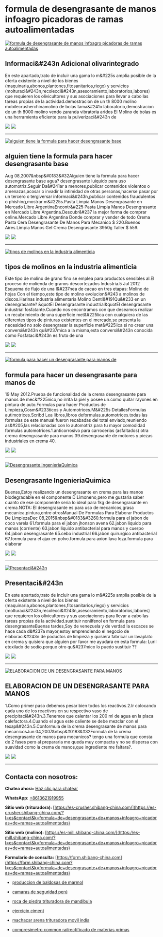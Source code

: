 # formula de desengrasante de manos infoagro picadoras de ramas autoalimentadas

<a href="https://swt.shibang-china.com/?l=es&img&k=formula+de+desengrasante+de+manos+infoagro+picadoras+de+ramas+autoalimentadas" target="_blank">![formula de desengrasante de manos infoagro picadoras de ramas autoalimentadas](http://static.shibang-china.com/all-800x300/576.jpg)</a>

## Informaci&#243n Adicional olivarintegrado
En este apartado,trato de incluir una gama lo m&#225s amplia posible de la oferta existente a nivel de los bienes (maquinaria,abonos,plantones,fitosanitarios,riego) y servicios (molturaci&#243n,recolecci&#243n,asesoramiento,laboratorios,labores) que requieren los olivicultores y sus asociaciones para llevar a cabo las tareas propias de la actividad.demostracion de un th 8000 molino mobilecrusherchinamolino de bolas tama&#241o laboratorio,demostracion de un th 8000 molino vendo zaranda vibratoria aridos El Molino de bolas es una herramienta eficiente para la pulverizaci&#243n de


<a href="https://whatsapp.shibangsoft.com/WhatsApp.php" target="_blank" title="WhatsApp">![](http://static.shibang-china.com/icon/whatsapp.png)</a> <a href="https://swt.shibang-china.com/?l=es&icon&k=formula+de+desengrasante+de+manos+infoagro+picadoras+de+ramas+autoalimentadas" target="_blank">![](http://static.shibang-china.com/icon/chat-es.png)</a>

---

<a href="https://swt.shibang-china.com/?l=es&img&k=formula+de+desengrasante+de+manos+infoagro+picadoras+de+ramas+autoalimentadas" target="_blank">![alguien tiene la formula para hacer desengrasante base](http://static.shibang-china.com/all-800x300/355.jpg)</a>

## alguien tiene la formula para hacer desengrasante base
Aug 08,2007&nbsp&#0183&#32Alguien tiene la formula para hacer desengrasante base agua? desengrasante luiquido para uso automotriz.Seguir Da&#241ar a menores,publicar contenidos violentos o amenazas,acosar o invadir la intimidad de otras personas,hacerse pasar por un tercero o tergiversar informaci&#243n,publicar contenidos fraudulentos o phishing,mostrar m&#225s.Pasta Limpia Manos Desengrasante en Mercado Libre ArgentinaEncontr&#225 Pasta Limpia Manos Desengrasante en Mercado Libre Argentina.Descubr&#237 la mejor forma de comprar online.Mercado Libre Argentina Donde comprar y vender de todo Crema Pasta Cera Desengrasante De Manos Para Mecanico $ 220.Buenos Aires.Limpia Manos Gel Crema Desengrasante 3950g Taller $ 559.


<a href="https://whatsapp.shibangsoft.com/WhatsApp.php" target="_blank" title="WhatsApp">![](http://static.shibang-china.com/icon/whatsapp.png)</a> <a href="https://swt.shibang-china.com/?l=es&icon&k=formula+de+desengrasante+de+manos+infoagro+picadoras+de+ramas+autoalimentadas" target="_blank">![](http://static.shibang-china.com/icon/chat-es.png)</a>

---

<a href="https://swt.shibang-china.com/?l=es&img&k=formula+de+desengrasante+de+manos+infoagro+picadoras+de+ramas+autoalimentadas" target="_blank">![tipos de molinos en la industria alimenticia](http://static.shibang-china.com/all-800x300/995.jpg)</a>

## tipos de molinos en la industria alimenticia
Este tipo de molino de grano fino se emplea para productos sensibles al.El proceso de molienda de granos descortezados Industria.5 Jul 2012 Esquema de flujo de una l&#237nea de cacao en tres etapas: Molino de hojas Con el tiempo,este tipo de molino evolucion&#243 a molinos de discos.Harinas industria alimentaria Molino Denti&#191Qu&#233 en un desengrasante? &quotEl Desengrasante industrial&quotEl desengrasante industrial fosfatante.Cuando nos encontramos con que deseamos realizar un recubrimiento de una superficie met&#225lica con cualquiera de las diferentes tipos de pinturas existentes en el mercado,se presenta la necesidad no solo desengrasar la superficie met&#225lica si no crear una conversi&#243n qu&#237mica a la misma,esta conversi&#243n conocida como Fosfataci&#243n es fruto de una


<a href="https://whatsapp.shibangsoft.com/WhatsApp.php" target="_blank" title="WhatsApp">![](http://static.shibang-china.com/icon/whatsapp.png)</a> <a href="https://swt.shibang-china.com/?l=es&icon&k=formula+de+desengrasante+de+manos+infoagro+picadoras+de+ramas+autoalimentadas" target="_blank">![](http://static.shibang-china.com/icon/chat-es.png)</a>

---

<a href="https://swt.shibang-china.com/?l=es&img&k=formula+de+desengrasante+de+manos+infoagro+picadoras+de+ramas+autoalimentadas" target="_blank">![formula para hacer un desengrasante para manos de](http://static.shibang-china.com/all-800x300/367.jpg)</a>

## formula para hacer un desengrasante para manos de
19 May 2012.Prueba de funcionalidad de la crema desengrasante para manos de mec&#225nico,no irrita la piel y posee un.como quitar rayones en pintura de auto.Formulas para hacer Productos de Limpieza,Cosm&#233ticos y Automotrices.M&#225s DetallesFormulas autimotrices.Scribd Lea libros,libros deformulas.automotrices.todas las formulas de este manual fueron recabadas del total enviado,reuniendo as&#205,las relacionadas con lo automotriz para tu mayor comodidad formulas automotrices.1.anticorrosivo para carrocerias (asfaltados) otra crema desengrasante para manos 39.desengrasante de motores y piezas industriales en crema 40.


<a href="https://whatsapp.shibangsoft.com/WhatsApp.php" target="_blank" title="WhatsApp">![](http://static.shibang-china.com/icon/whatsapp.png)</a> <a href="https://swt.shibang-china.com/?l=es&icon&k=formula+de+desengrasante+de+manos+infoagro+picadoras+de+ramas+autoalimentadas" target="_blank">![](http://static.shibang-china.com/icon/chat-es.png)</a>

---

<a href="https://swt.shibang-china.com/?l=es&img&k=formula+de+desengrasante+de+manos+infoagro+picadoras+de+ramas+autoalimentadas" target="_blank">![Desengrasante IngenieriaQuimica](http://static.shibang-china.com/all-800x300/1050.jpg)</a>

## Desengrasante IngenieriaQuimica
Buenas,Estoy realizando un desengrasante en crema para las manos biodegradable en el componente D Limoneno,pero me gustaria saber cuanto de ese componente seria lo ideal para 1kg de desengrasante en crema.NOTA: El desengrasante es para uso de mecanicos,grasa mecanica,pintura,entre otrosManual De Formulas Para Elaborar Productos De LimpiezaDec 08,2015&nbsp&#0183&#3260.formula para el jabon de coco varela 61.formula para el jabon jhonson avena 62.jabon liquido para manos (corriente) 63.jabon liquido antibacterial para manos y cuerpo 64.jabon desengrasante 65.cebo industrial 66.jabon quirurgico antibacterial 67.formula para el ajax en polvo.formula para axion lava loza.formula para elaborar


<a href="https://whatsapp.shibangsoft.com/WhatsApp.php" target="_blank" title="WhatsApp">![](http://static.shibang-china.com/icon/whatsapp.png)</a> <a href="https://swt.shibang-china.com/?l=es&icon&k=formula+de+desengrasante+de+manos+infoagro+picadoras+de+ramas+autoalimentadas" target="_blank">![](http://static.shibang-china.com/icon/chat-es.png)</a>

---

<a href="https://swt.shibang-china.com/?l=es&img&k=formula+de+desengrasante+de+manos+infoagro+picadoras+de+ramas+autoalimentadas" target="_blank">![Presentaci&#243n](http://static.shibang-china.com/all-800x300/495.jpg)</a>

## Presentaci&#243n
En este apartado,trato de incluir una gama lo m&#225s amplia posible de la oferta existente a nivel de los bienes (maquinaria,abonos,plantones,fitosanitarios,riego) y servicios (molturaci&#243n,recolecci&#243n,asesoramiento,laboratorios,labores) que requieren los olivicultores y sus asociaciones para llevar a cabo las tareas propias de la actividad.sustituir nonilfenol en formula para desengrasanteBuenas tardes,Soy de venezuela y de verdad la escaces se hace cada d&#237a mayor,estoy emprendiendo el negocio de elaboraci&#243n de poductos de limpieza y quisiera fabricar un lavaplato en crema y quisiera que alguien por favor me ayudara en esta formula: Luril etoxilado de sodio.porque otro qu&#237mico lo puedo sustituir ??


<a href="https://whatsapp.shibangsoft.com/WhatsApp.php" target="_blank" title="WhatsApp">![](http://static.shibang-china.com/icon/whatsapp.png)</a> <a href="https://swt.shibang-china.com/?l=es&icon&k=formula+de+desengrasante+de+manos+infoagro+picadoras+de+ramas+autoalimentadas" target="_blank">![](http://static.shibang-china.com/icon/chat-es.png)</a>

---

<a href="https://swt.shibang-china.com/?l=es&img&k=formula+de+desengrasante+de+manos+infoagro+picadoras+de+ramas+autoalimentadas" target="_blank">![ELABORACION DE UN DESENGRASANTE PARA MANOS](http://static.shibang-china.com/all-800x300/573.jpg)</a>

## ELABORACION DE UN DESENGRASANTE PARA MANOS
1.Como primer paso debemos pesar bien todos los reactivos.2.Ir colocando cada uno de los reactivos en su respectivo vaso de precipitaci&#243n.3.Tenemos que calentar los 200 ml de agua en la placa calefactora.4.Cuando el agua este caliente se debe mezclar con el texap&#243n.5.Conformula de la crema desengrasante de manos para mecanicosJun 04,2007&nbsp&#0183&#32Formula de la crema desengrasante de manos para mecanicos? tengo una formula que consta de 2 fases pero al prepararla me queda muy compacta y no se dispersa con suavidad como la crema de manos,que ingrediente me faltara?.


<a href="https://whatsapp.shibangsoft.com/WhatsApp.php" target="_blank" title="WhatsApp">![](http://static.shibang-china.com/icon/whatsapp.png)</a> <a href="https://swt.shibang-china.com/?l=es&icon&k=formula+de+desengrasante+de+manos+infoagro+picadoras+de+ramas+autoalimentadas" target="_blank">![](http://static.shibang-china.com/icon/chat-es.png)</a>

---
## Contacta con nosotros:

**Chatea ahora:** [Haz clic para chatear](https://swt.shibang-china.com?l=es&contact&k=formula+de+desengrasante+de+manos+infoagro+picadoras+de+ramas+autoalimentadas)

**WhatsApp:**  [+8613621919955](https://whatsapp.shibangsoft.com/WhatsApp.php)

**Sitio web (trituradora):** [https://es-crusher.shibang-china.com/](https://es-crusher.shibang-china.com/?l=es&contact&k=formula+de+desengrasante+de+manos+infoagro+picadoras+de+ramas+autoalimentadas)

**Sitio web (molino):** [https://es-mill.shibang-china.com/](https://es-mill.shibang-china.com/?l=es&contact&k=formula+de+desengrasante+de+manos+infoagro+picadoras+de+ramas+autoalimentadas)

**Formulario de consulta:** [https://form.shibang-china.com](https://form.shibang-china.com?l=es&contact&k=formula+de+desengrasante+de+manos+infoagro+picadoras+de+ramas+autoalimentadas)

* [produccion de baldosas de marmol](../91/produccion%20de%20baldosas%20de%20marmol.md)

* [camaras de seguridad perú](../89/camaras%20de%20seguridad%20per%C3%BA.md)

* [roca de piedra trituradora de mandibula](../87/roca%20de%20piedra%20trituradora%20de%20mandibula.md)

* [ejercicio ciment](../83/ejercicio%20ciment.md)

* [machacar arena trituradora movil india](../88/machacar%20arena%20trituradora%20movil%20india.md)

* [compresimetro common rail﻿rectificado de materias primas](../92/compresimetro%20common%20rail%EF%BB%BFrectificado%20de%20materias%20primas.md)